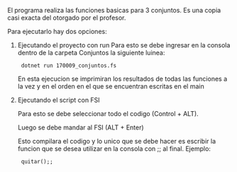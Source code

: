 El programa realiza las funciones basicas para 3 conjuntos.
Es una copia casi exacta del otorgado por el profesor.

Para ejecutarlo hay dos opciones:
1. Ejecutando el proyecto con run
    Para esto se debe ingresar en la consola dentro de la carpeta Conjuntos la siguiente luinea:

        dotnet run 170009_conjuntos.fs

    En esta ejecucion se imprimiran los resultados de todas las funciones a la vez y en el orden en el que se encuentran escritas en el main
2. Ejecutando el script con FSI

    Para esto se debe seleccionar todo el codigo (Control + ALT).

    Luego se debe mandar al FSI (ALT + Enter)

    Esto compilara el codigo y lo unico que se debe hacer es escribir la funcion que se desea utilizar en la consola con ;; al final. Ejemplo:
    
        quitar();;
    